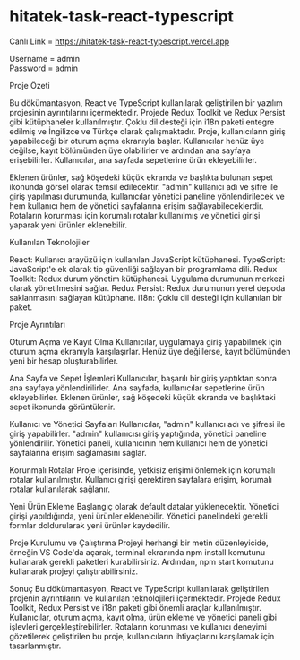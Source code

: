 # hitatek-task-react-typescript

Canlı Link = https://hitatek-task-react-typescript.vercel.app

Username = admin   
Password = admin



Proje Özeti

Bu dökümantasyon, React ve TypeScript kullanılarak geliştirilen bir yazılım projesinin
ayrıntılarını içermektedir. Projede Redux Toolkit ve Redux Persist gibi kütüphaneler
kullanılmıştır. Çoklu dil desteği için i18n paketi entegre edilmiş ve İngilizce ve Türkçe olarak
çalışmaktadır. Proje, kullanıcıların giriş yapabileceği bir oturum açma ekranıyla başlar.
Kullanıcılar henüz üye değilse, kayıt bölümünden üye olabilirler ve ardından ana sayfaya
erişebilirler. Kullanıcılar, ana sayfada sepetlerine ürün ekleyebilirler.

Eklenen ürünler, sağ köşedeki küçük ekranda ve başlıkta bulunan sepet ikonunda görsel
olarak temsil edilecektir. "admin" kullanıcı adı ve şifre ile giriş yapılması durumunda,
kullanıcılar yönetici paneline yönlendirilecek ve hem kullanıcı hem de yönetici sayfalarına
erişim sağlayabileceklerdir. Rotaların korunması için korumalı rotalar kullanılmış ve yönetici
girişi yaparak yeni ürünler eklenebilir.

Kullanılan Teknolojiler

React: Kullanıcı arayüzü için kullanılan JavaScript kütüphanesi.
TypeScript: JavaScript'e ek olarak tip güvenliği sağlayan bir programlama dili.
Redux Toolkit: Redux durum yönetim kütüphanesi. Uygulama durumunun merkezi olarak
yönetilmesini sağlar.
Redux Persist: Redux durumunun yerel depoda saklanmasını sağlayan kütüphane.
i18n: Çoklu dil desteği için kullanılan bir paket.

Proje Ayrıntıları

Oturum Açma ve Kayıt Olma
Kullanıcılar, uygulamaya giriş yapabilmek için oturum açma ekranıyla karşılaşırlar.
Henüz üye değillerse, kayıt bölümünden yeni bir hesap oluşturabilirler.

Ana Sayfa ve Sepet İşlemleri
Kullanıcılar, başarılı bir giriş yaptıktan sonra ana sayfaya yönlendirilirler.
Ana sayfada, kullanıcılar sepetlerine ürün ekleyebilirler.
Eklenen ürünler, sağ köşedeki küçük ekranda ve başlıktaki sepet ikonunda görüntülenir.

Kullanıcı ve Yönetici Sayfaları
Kullanıcılar, "admin" kullanıcı adı ve şifresi ile giriş yapabilirler.
"admin" kullanıcısı giriş yaptığında, yönetici paneline yönlendirilir.
Yönetici paneli, kullanıcının hem kullanıcı hem de yönetici sayfalarına erişim sağlamasını
sağlar.

Korunmalı Rotalar
Proje içerisinde, yetkisiz erişimi önlemek için korumalı rotalar kullanılmıştır.
Kullanıcı girişi gerektiren sayfalara erişim, korumalı rotalar kullanılarak sağlanır.

Yeni Ürün Ekleme
Başlangıç olarak default datalar yüklenecektir.
Yönetici girişi yapıldığında, yeni ürünler eklenebilir.
Yönetici panelindeki gerekli formlar doldurularak yeni ürünler kaydedilir.

Proje Kurulumu ve Çalıştırma
Projeyi herhangi bir metin düzenleyicide, örneğin VS Code'da açarak, terminal ekranında
npm install komutunu kullanarak gerekli paketleri kurabilirsiniz.
Ardından, npm start komutunu kullanarak projeyi çalıştırabilirsiniz.

Sonuç
Bu dökümantasyon, React ve TypeScript kullanılarak geliştirilen projenin ayrıntılarını ve
kullanılan teknolojileri içermektedir. Projede Redux Toolkit, Redux Persist ve i18n paketi gibi
önemli araçlar kullanılmıştır. Kullanıcılar, oturum açma, kayıt olma, ürün ekleme ve yönetici
paneli gibi işlevleri gerçekleştirebilirler. Rotaların korunması ve kullanıcı deneyimi gözetilerek
geliştirilen bu proje, kullanıcıların ihtiyaçlarını karşılamak için tasarlanmıştır.
